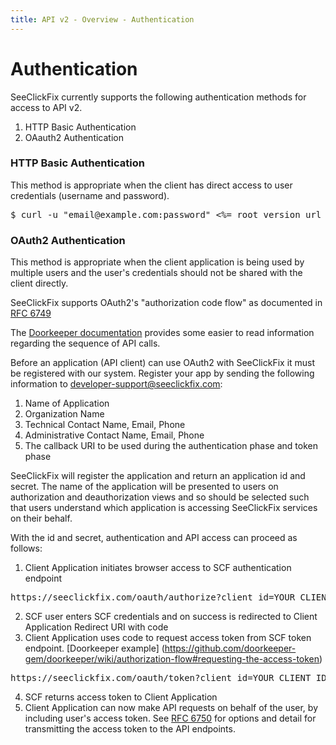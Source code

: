 ```yaml
---
title: API v2 - Overview - Authentication
---
```


# Authentication

SeeClickFix currently supports the following authentication methods for access to API v2.
1. HTTP Basic Authentication
1. OAauth2 Authentication

### HTTP Basic Authentication

This method is appropriate when the client has direct access to user credentials (username
and password).

<pre class="terminal">
$ curl -u "email@example.com:password" <%= root_version_url %>/profile
</pre>

### OAuth2 Authentication

This method is appropriate when the client application is being used by multiple users
and the user's credentials should not be shared with the client directly.

SeeClickFix supports OAuth2's "authorization code flow" as documented in [RFC 6749](https://tools.ietf.org/html/rfc6749#section-4.1)

The [Doorkeeper documentation](https://github.com/doorkeeper-gem/doorkeeper/wiki/authorization-flow) provides some easier to read information regarding the sequence of API calls.


Before an application (API client) can use OAuth2 with SeeClickFix it must be registered
with our system. Register your app by sending the following information to
developer-support@seeclickfix.com:

1. Name of Application
1. Organization Name
1. Technical Contact Name, Email, Phone
1. Administrative Contact Name, Email, Phone
1. The callback URI to be used during the authentication phase and token phase

SeeClickFix will register the application and return an application id and secret.
The name of the application will be presented to users on authorization and
deauthorization views and so should be selected such that users understand
which application is accessing SeeClickFix services on their behalf.

With the id and secret, authentication and API access can proceed as follows:

1. Client Application initiates browser access to SCF authentication endpoint
<pre class="terminal">
https://seeclickfix.com/oauth/authorize?client_id=YOUR_CLIENT_ID&redirect_uri=YOUR_REDIRECT_URI&response_type=code
</pre>
2. SCF user enters SCF credentials and on success is redirected to Client Application Redirect URI with code
3. Client Application uses code to request access token from SCF token endpoint. [Doorkeeper example] (https://github.com/doorkeeper-gem/doorkeeper/wiki/authorization-flow#requesting-the-access-token)
<pre class="terminal">
https://seeclickfix.com/oauth/token?client_id=YOUR_CLIENT_ID&client_secret=YOUR_SECRET&redirect_uri=YOUR_REDIRECT_URI&code=RETURNED_CODE_FROM_STEP_3&grant_type=authorization_code
</pre>
4. SCF returns access token to Client Application
5. Client Application can now make API requests on behalf of the user, by including user's access token. See [RFC 6750](http://tools.ietf.org/html/rfc6750#section-2.1) for options and detail for transmitting the access token to the API endpoints.
